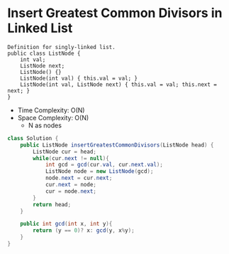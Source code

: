 # Insert Greatest Common Divisors in Linked List

```
Definition for singly-linked list.
public class ListNode {
    int val;
    ListNode next;
    ListNode() {}
    ListNode(int val) { this.val = val; }
    ListNode(int val, ListNode next) { this.val = val; this.next = next; }
}
```

- Time Complexity: O(N)
- Space Complexity: O(N)
  - N as nodes

```java
class Solution {
    public ListNode insertGreatestCommonDivisors(ListNode head) {
        ListNode cur = head;
        while(cur.next != null){
            int gcd = gcd(cur.val, cur.next.val);
            ListNode node = new ListNode(gcd);
            node.next = cur.next;
            cur.next = node;
            cur = node.next;
        }
        return head;
    }

    public int gcd(int x, int y){
        return (y == 0)? x: gcd(y, x%y);
    }
}
```
